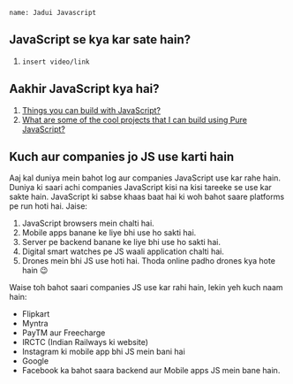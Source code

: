 ```ngMeta
name: Jadui Javascript
```
## JavaScript se kya kar sate hain?

1. `insert video/link`

## Aakhir JavaScript kya hai?

1. [Things you can build with JavaScript?](https://intersog.com/blog/cool-stuff-you-can-build-with-javascript/)
2. [What are some of the cool projects that I can build using Pure JavaScript?](https://www.quora.com/What-are-some-cool-things-to-build-with-Javascript-that-look-good-in-a-portfolio)

## Kuch aur companies jo JS use karti hain 

Aaj kal duniya mein bahot log aur companies JavaScript use kar rahe hain. Duniya ki saari achi companies JavaScript kisi na kisi tareeke se use kar sakte hain. JavaScript ki sabse khaas baat hai ki woh bahot saare platforms pe run hoti hai. Jaise:

1. JavaScript browsers mein chalti hai.
2. Mobile apps banane ke liye bhi use ho sakti hai.
3. Server pe backend banane ke liye bhi use ho sakti hai.
4. Digital smart watches pe JS waali application chalti hai.
5. Drones mein bhi JS use hoti hai. Thoda online padho drones kya hote hain :wink: 

Waise toh bahot saari companies JS use kar rahi hain, lekin yeh kuch naam hain:

* Flipkart
* Myntra
* PayTM aur Freecharge
* IRCTC (Indian Railways ki website)
* Instagram ki mobile app bhi JS mein bani hai 
* Google
* Facebook ka bahot saara backend aur Mobile apps JS mein bane hain.